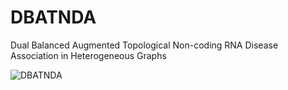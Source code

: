 # DBATNDA
Dual Balanced Augmented Topological Non-coding RNA Disease Association in Heterogeneous Graphs

![DBATNDA]("image\figure1.jpg")
